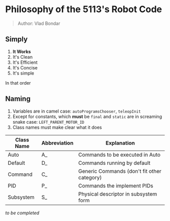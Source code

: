 # Philosophy of the 5113's Robot Code
> Author: Vlad Bondar
## Simply
1. **It Works**
2. It's Clean
3. It's Efficient
4. It's Concise
5. It's simple

In that order

## Naming
1. Variables are in camel case: `autoProgramsChooser`, `teleopInit`
2. Except for constants, which **must** be `final` and `static` are in screaming snake case: `LEFT_PARENT_MOTOR_ID`
3. Class names must make clear what it does

| Class Name | Abbreviation | Explanation                                 |
|------------|--------------|---------------------------------------------|
| Auto       | A_           | Commands to be executed in Auto             |
| Default    | D_           | Commands running by default                 |
| Command    | C_           | Generic Commands (don't fit other category) |
| PID        | P_           | Commands the implement PIDs                 |
| Subsystem  | S_           | Physical descriptor in subsystem form       |

_to be completed_
